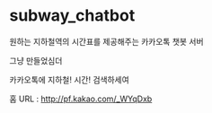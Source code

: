 # subway_chatbot
원하는 지하철역의 시간표를 제공해주는 카카오톡 챗봇 서버

그냥 만들었심더

카카오톡에 지하철! 시간! 검색하세여

홈 URL : http://pf.kakao.com/_WYqDxb
